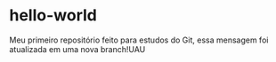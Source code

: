 # hello-world
Meu primeiro repositório feito para estudos do Git, essa mensagem foi atualizada em uma nova branch!UAU
